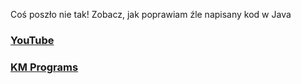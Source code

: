 Coś poszło nie tak! Zobacz, jak poprawiam źle napisany kod w Java

### [YouTube](https://youtu.be/y_bH1jg6b8c)
### [KM Programs](https://km-programs.pl/)